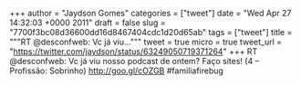 
+++
author = "Jaydson Gomes"
categories = ["tweet"]
date = "Wed Apr 27 14:32:03 +0000 2011"
draft = false
slug = "7700f3bc08d36600dd16d8467404cdc1d20d65ab"
tags = ["tweet"]
title = """RT @desconfweb: Vc já viu..."""
tweet = true
micro = true
tweet_url = "https://twitter.com/jaydson/status/63249050719371264"
+++
RT @desconfweb: Vc já viu nosso podcast de ontem? Faço sites! (4 – Profissão: Sobrinho) http://goo.gl/cOZGB #familiafirebug
